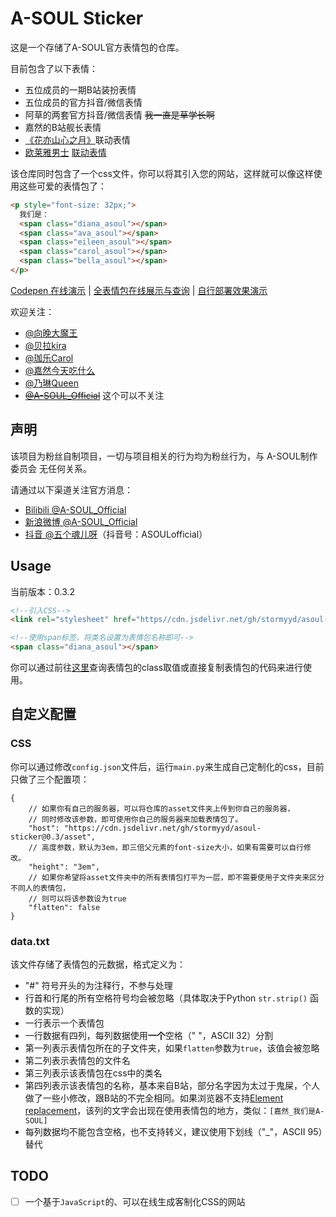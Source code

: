 # A-SOUL Sticker

这是一个存储了A-SOUL官方表情包的仓库。

目前包含了以下表情：

- 五位成员的一期B站装扮表情
- 五位成员的官方抖音/微信表情
- 阿草的两套官方抖音/微信表情 ~~我一直是草学长啊~~
- 嘉然的B站舰长表情
- [《花亦山心之月》](https://flower.nvsgames.cn)联动表情
- [欧莱雅男士](https://space.bilibili.com/500615835) [联动表情](https://t.bilibili.com/633241414042386452)

该仓库同时包含了一个css文件，你可以将其引入您的网站，这样就可以像这样使用这些可爱的表情包了：

```html
<p style="font-size: 32px;">
  我们是：
  <span class="diana_asoul"></span>
  <span class="ava_asoul"></span>
  <span class="eileen_asoul"></span>
  <span class="carol_asoul"></span>
  <span class="bella_asoul"></span>
</p>
```

[Codepen 在线演示](https://codepen.io/stormyyd/pen/jOaJMbx) | [全表情包在线展示与查询](https://stormyyd.github.io/asoul-sticker/) | [自行部署效果演示](https://stormyyd.com/a-soul-sticker/)

欢迎关注：

- [@向晚大魔王](https://space.bilibili.com/672346917)
- [@贝拉kira](https://space.bilibili.com/672353429)
- [@珈乐Carol](https://space.bilibili.com/351609538)
- [@嘉然今天吃什么](https://space.bilibili.com/672328094)
- [@乃琳Queen](https://space.bilibili.com/672342685)
- ~~[@A-SOUL_Official](https://space.bilibili.com/703007996)~~ 这个可以不关注


## 声明

该项目为粉丝自制项目，一切与项目相关的行为均为粉丝行为，与 A-SOUL制作委员会 无任何关系。

请通过以下渠道关注官方消息：

- [Bilibili @A-SOUL_Official](https://space.bilibili.com/703007996)
- [新浪微博 @A-SOUL_Official](https://weibo.com/u/7519401668)
- [抖音 @五个魂儿呀](https://www.douyin.com/user/MS4wLjABAAAAflgvVQ5O1K4RfgUu3k0A2erAZSK7RsdiqPAvxcObn93x2vk4SKk1eUb6l_D4MX-n)（抖音号：ASOULofficial）

## Usage

当前版本：0.3.2

```html
<!--引入CSS-->
<link rel="stylesheet" href="https//cdn.jsdelivr.net/gh/stormyyd/asoul-sticker@0.3/dist/asoul-sticker.css">

<!--使用span标签，将类名设置为表情包名称即可-->
<span class="diana_asoul"></span>
```

你可以通过前往[这里](https://stormyyd.github.io/asoul-sticker/)查询表情包的class取值或直接复制表情包的代码来进行使用。

## 自定义配置

### CSS

你可以通过修改`config.json`文件后，运行`main.py`来生成自己定制化的css，目前只做了三个配置项：

```json5
{
    // 如果你有自己的服务器，可以将仓库的asset文件夹上传到你自己的服务器，
    // 同时修改该参数，即可使用你自己的服务器来加载表情包了。
    "host": "https://cdn.jsdelivr.net/gh/stormyyd/asoul-sticker@0.3/asset", 
    // 高度参数，默认为3em，即三倍父元素的font-size大小，如果有需要可以自行修改。
    "height": "3em",
    // 如果你希望将asset文件夹中的所有表情包打平为一层，即不需要使用子文件夹来区分不同人的表情包，
    // 则可以将该参数设为true
    "flatten": false
}
```

### data.txt

该文件存储了表情包的元数据，格式定义为：

- "\#" 符号开头的为注释行，不参与处理
- 行首和行尾的所有空格符号均会被忽略（具体取决于Python `str.strip()` 函数的实现）
- 一行表示一个表情包
- 一行数据有四列，每列数据使用**一个**空格（" "，ASCII 32）分割
- 第一列表示表情包所在的子文件夹，如果`flatten`参数为`true`，该值会被忽略
- 第二列表示表情包的文件名
- 第三列表示该表情包在css中的类名
- 第四列表示该表情包的名称，基本来自B站，部分名字因为太过于鬼屎，个人做了一些小修改，跟B站的不完全相同。如果浏览器不支持[Element replacement](https://developer.mozilla.org/en-US/docs/Web/CSS/content#element_replacement)，该列的文字会出现在使用表情包的地方，类似：`[嘉然_我们是A-SOUL]`
- 每列数据均不能包含空格，也不支持转义，建议使用下划线（"_"，ASCII 95）替代

## TODO

- [ ] 一个基于`JavaScript`的、可以在线生成客制化CSS的网站

